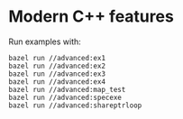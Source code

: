 # Modern C++ features

Run examples with:

```
bazel run //advanced:ex1
bazel run //advanced:ex2
bazel run //advanced:ex3
bazel run //advanced:ex4
bazel run //advanced:map_test
bazel run //advanced:specexe
bazel run //advanced:shareptrloop
```
